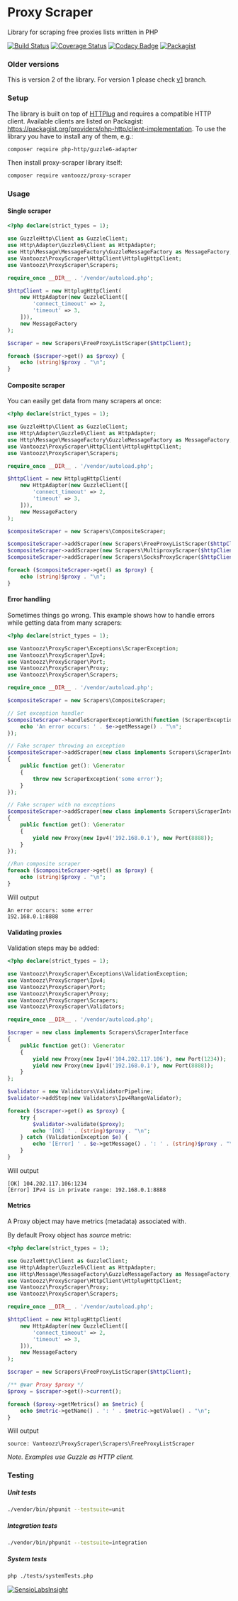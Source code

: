# Proxy Scraper 
Library for scraping free proxies lists written in PHP


[![Build Status](https://travis-ci.org/vantoozz/proxy-scraper.svg?branch=master)](https://travis-ci.org/vantoozz/proxy-scraper)
[![Coverage Status](https://coveralls.io/repos/github/vantoozz/proxy-scraper/badge.svg?branch=master)](https://coveralls.io/github/vantoozz/proxy-scraper?branch=master)
[![Codacy Badge](https://api.codacy.com/project/badge/Grade/4b3e0816e98d486e9f0eff445a6310c6)](https://www.codacy.com/app/vantoozz/proxy-scraper?utm_source=github.com&amp;utm_medium=referral&amp;utm_content=vantoozz/proxy-scraper&amp;utm_campaign=Badge_Grade)
[![Packagist](https://img.shields.io/packagist/v/vantoozz/proxy-scraper.svg)](https://packagist.org/packages/vantoozz/proxy-scraper)

### Older versions
This is version 2 of the library. For version 1 please check [v1](https://github.com/vantoozz/proxy-scraper/tree/v1) branch.

### Setup

The library is built on top of [HTTPlug](http://httplug.io/) and requires a compatible HTTP client. Available clients are listed on Packagist: https://packagist.org/providers/php-http/client-implementation. To use the library you have to install any of them, e.g.:

```bash
composer require php-http/guzzle6-adapter
```

Then install proxy-scraper library itself:
```bash
composer require vantoozz/proxy-scraper
```

### Usage

#### Single scraper
```php
<?php declare(strict_types = 1);

use GuzzleHttp\Client as GuzzleClient;
use Http\Adapter\Guzzle6\Client as HttpAdapter;
use Http\Message\MessageFactory\GuzzleMessageFactory as MessageFactory;
use Vantoozz\ProxyScraper\HttpClient\HttplugHttpClient;
use Vantoozz\ProxyScraper\Scrapers;

require_once __DIR__ . '/vendor/autoload.php';

$httpClient = new HttplugHttpClient(
    new HttpAdapter(new GuzzleClient([
        'connect_timeout' => 2,
        'timeout' => 3,
    ])),
    new MessageFactory
);

$scraper = new Scrapers\FreeProxyListScraper($httpClient);

foreach ($scraper->get() as $proxy) {
    echo (string)$proxy . "\n";
}
```

#### Composite scraper
You can easily get data from many scrapers at once:
```php
<?php declare(strict_types = 1);

use GuzzleHttp\Client as GuzzleClient;
use Http\Adapter\Guzzle6\Client as HttpAdapter;
use Http\Message\MessageFactory\GuzzleMessageFactory as MessageFactory;
use Vantoozz\ProxyScraper\HttpClient\HttplugHttpClient;
use Vantoozz\ProxyScraper\Scrapers;

require_once __DIR__ . '/vendor/autoload.php';

$httpClient = new HttplugHttpClient(
    new HttpAdapter(new GuzzleClient([
        'connect_timeout' => 2,
        'timeout' => 3,
    ])),
    new MessageFactory
);

$compositeScraper = new Scrapers\CompositeScraper;

$compositeScraper->addScraper(new Scrapers\FreeProxyListScraper($httpClient));
$compositeScraper->addScraper(new Scrapers\MultiproxyScraper($httpClient));
$compositeScraper->addScraper(new Scrapers\SocksProxyScraper($httpClient));

foreach ($compositeScraper->get() as $proxy) {
    echo (string)$proxy . "\n";
}
```

#### Error handling
Sometimes things go wrong. This example shows how to handle errors while getting data from many scrapers:
```php
<?php declare(strict_types = 1);

use Vantoozz\ProxyScraper\Exceptions\ScraperException;
use Vantoozz\ProxyScraper\Ipv4;
use Vantoozz\ProxyScraper\Port;
use Vantoozz\ProxyScraper\Proxy;
use Vantoozz\ProxyScraper\Scrapers;

require_once __DIR__ . '/vendor/autoload.php';

$compositeScraper = new Scrapers\CompositeScraper;

// Set exception handler
$compositeScraper->handleScraperExceptionWith(function (ScraperException $e) {
    echo 'An error occurs: ' . $e->getMessage() . "\n";
});

// Fake scraper throwing an exception
$compositeScraper->addScraper(new class implements Scrapers\ScraperInterface
{
    public function get(): \Generator
    {
        throw new ScraperException('some error');
    }
});

// Fake scraper with no exceptions
$compositeScraper->addScraper(new class implements Scrapers\ScraperInterface
{
    public function get(): \Generator
    {
        yield new Proxy(new Ipv4('192.168.0.1'), new Port(8888));
    }
});

//Run composite scraper
foreach ($compositeScraper->get() as $proxy) {
    echo (string)$proxy . "\n";
}
```
Will output
```
An error occurs: some error
192.168.0.1:8888
```

#### Validating proxies
Validation steps may be added:
```php
<?php declare(strict_types = 1);

use Vantoozz\ProxyScraper\Exceptions\ValidationException;
use Vantoozz\ProxyScraper\Ipv4;
use Vantoozz\ProxyScraper\Port;
use Vantoozz\ProxyScraper\Proxy;
use Vantoozz\ProxyScraper\Scrapers;
use Vantoozz\ProxyScraper\Validators;

require_once __DIR__ . '/vendor/autoload.php';

$scraper = new class implements Scrapers\ScraperInterface
{
    public function get(): \Generator
    {
        yield new Proxy(new Ipv4('104.202.117.106'), new Port(1234));
        yield new Proxy(new Ipv4('192.168.0.1'), new Port(8888));
    }
};

$validator = new Validators\ValidatorPipeline;
$validator->addStep(new Validators\Ipv4RangeValidator);

foreach ($scraper->get() as $proxy) {
    try {
        $validator->validate($proxy);
        echo '[OK] ' . (string)$proxy . "\n";
    } catch (ValidationException $e) {
        echo '[Error] ' . $e->getMessage() . ': ' . (string)$proxy . "\n";
    }
}
```
Will output
```
[OK] 104.202.117.106:1234
[Error] IPv4 is in private range: 192.168.0.1:8888
```

#### Metrics
A Proxy object may have metrics (metadata) associated with.

By default Proxy object has _source_ metric:
```php
<?php declare(strict_types = 1);

use GuzzleHttp\Client as GuzzleClient;
use Http\Adapter\Guzzle6\Client as HttpAdapter;
use Http\Message\MessageFactory\GuzzleMessageFactory as MessageFactory;
use Vantoozz\ProxyScraper\HttpClient\HttplugHttpClient;
use Vantoozz\ProxyScraper\Proxy;
use Vantoozz\ProxyScraper\Scrapers;

require_once __DIR__ . '/vendor/autoload.php';

$httpClient = new HttplugHttpClient(
    new HttpAdapter(new GuzzleClient([
        'connect_timeout' => 2,
        'timeout' => 3,
    ])),
    new MessageFactory
);

$scraper = new Scrapers\FreeProxyListScraper($httpClient);

/** @var Proxy $proxy */
$proxy = $scraper->get()->current();

foreach ($proxy->getMetrics() as $metric) {
    echo $metric->getName() . ': ' . $metric->getValue() . "\n";
}
```
Will output
```
source: Vantoozz\ProxyScraper\Scrapers\FreeProxyListScraper
```


_Note. Examples use Guzzle as HTTP client._


### Testing

##### Unit tests
```bash
./vendor/bin/phpunit --testsuite=unit
```

##### Integration tests
```bash
./vendor/bin/phpunit --testsuite=integration
```

##### System tests
```bash
php ./tests/systemTests.php
```


[![SensioLabsInsight](https://insight.sensiolabs.com/projects/d5cffc7f-030f-49b3-ac7f-3769db037ee7/big.png)](https://insight.sensiolabs.com/projects/d5cffc7f-030f-49b3-ac7f-3769db037ee7)
